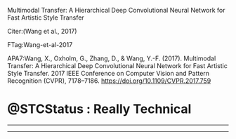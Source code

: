 Multimodal Transfer: A Hierarchical Deep Convolutional Neural Network for Fast Artistic Style Transfer



Citer:(Wang et al., 2017)

  

FTag:Wang-et-al-2017

  

APA7:Wang, X., Oxholm, G., Zhang, D., & Wang, Y.-F. (2017). Multimodal Transfer: A Hierarchical Deep Convolutional Neural Network for Fast Artistic Style Transfer. 2017 IEEE Conference on Computer Vision and Pattern Recognition (CVPR), 7178–7186. https://doi.org/10.1109/CVPR.2017.759



@STCStatus : Really Technical
=============================






----

----

